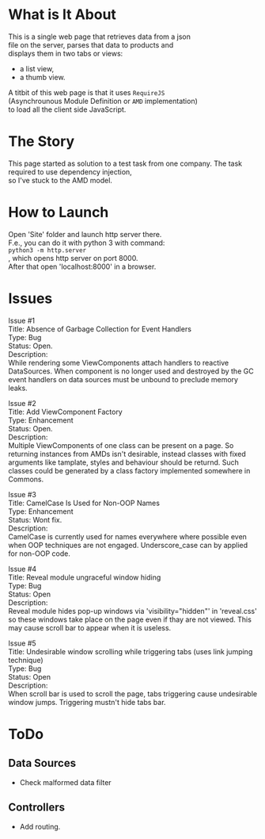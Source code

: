 What is It About
================
This is a single web page that retrieves data from a json  
file on the server, parses that data to products and  
displays them in two tabs or views:  

* a list view,
* a thumb view.

A titbit of this web page is that it uses `RequireJS`  
(Asynchrounous Module Definition or `AMD` implementation)  
to load all the client side JavaScript.


The Story
=========
This page started as solution to a test task from one
company. The task required to use dependency injection,  
so I've stuck to the AMD model.


How to Launch
=============

Open 'Site' folder and launch http server there.  
F.e., you can do it with python 3 with command:  
`python3 -m http.server`  
, which opens http server on port 8000.  
After that open 'localhost:8000' in a browser.


Issues
======

Issue #1  
Title: Absence of Garbage Collection for Event Handlers  
Type: Bug  
Status: Open.  
Description:  
While rendering some ViewComponents attach handlers to
reactive DataSources. When component is no longer used
and destroyed by the GC event handlers on data sources
must be unbound to preclude memory leaks.

Issue #2  
Title: Add ViewComponent Factory  
Type: Enhancement  
Status: Open.  
Description:  
Multiple ViewComponents of one class can be present on
a page. So returning instances from AMDs isn't desirable,
instead classes with fixed arguments like tamplate,
styles and behaviour should be returnd. Such classes
could be generated by a class factory implemented
somewhere in Commons.

Issue #3  
Title: CamelCase Is Used for Non-OOP Names  
Type: Enhancement  
Status: Wont fix.  
Description:  
CamelCase is currently used for names everywhere
where possible even when OOP techniques are not engaged.
Underscore_case can by applied for non-OOP code.

Issue #4  
Title: Reveal module ungraceful window hiding  
Type: Bug  
Status: Open  
Description:  
Reveal module hides pop-up windows via 'visibility="hidden"' in 'reveal.css'
so these windows take place on the page even if thay are not viewed.
This may cause scroll bar to appear when it is useless.

Issue #5  
Title: Undesirable window scrolling while triggering tabs (uses link jumping technique)  
Type: Bug  
Status: Open  
Description:  
When scroll bar is used to scroll the page, tabs triggering cause undesirable window
jumps. Triggering mustn't hide tabs bar.


ToDo
====

Data Sources
------------

* Check malformed data filter

Controllers
-----------

* Add routing.

